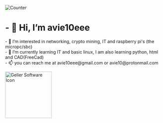 ![Counter](https://komarev.com/ghpvc/?username=avie10eee)
<h1>- 👋 Hi, I’m avie10eee </h1>

<p>- 👀 I’m interested in networking, crypto mining, IT and raspberry pi's (the micropc/sbc)<br>
- 🌱 I’m currently learning IT and basic linux, I am also learning python, html and CAD(FreeCad)<br>
- 📫 you can reach me at avie10eee@gmail.com or avie10@protonmail.com </p>
<img src="https://github.com/GellerIcon" width = 150px height="150px" alt="Geller Software Icon"  />
